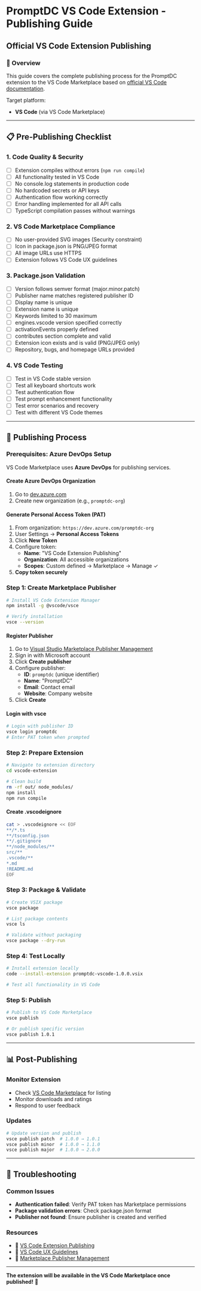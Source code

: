 # PromptDC VS Code Extension - Publishing Guide

## Official VS Code Extension Publishing

### 🎯 Overview

This guide covers the complete publishing process for the PromptDC extension to the VS Code Marketplace based on [official VS Code documentation](https://code.visualstudio.com/api/working-with-extensions/publishing-extension).

Target platform:
- **VS Code** (via VS Code Marketplace)

---

## 📋 Pre-Publishing Checklist

### **1. Code Quality & Security**
- [ ] Extension compiles without errors (`npm run compile`)
- [ ] All functionality tested in VS Code
- [ ] No console.log statements in production code
- [ ] No hardcoded secrets or API keys
- [ ] Authentication flow working correctly
- [ ] Error handling implemented for all API calls
- [ ] TypeScript compilation passes without warnings

### **2. VS Code Marketplace Compliance**
- [ ] No user-provided SVG images (Security constraint)
- [ ] Icon in package.json is PNG/JPEG format
- [ ] All image URLs use HTTPS
- [ ] Extension follows VS Code UX guidelines

### **3. Package.json Validation**
- [ ] Version follows semver format (major.minor.patch)
- [ ] Publisher name matches registered publisher ID
- [ ] Display name is unique
- [ ] Extension name is unique
- [ ] Keywords limited to 30 maximum
- [ ] engines.vscode version specified correctly
- [ ] activationEvents properly defined
- [ ] contributes section complete and valid
- [ ] Extension icon exists and is valid (PNG/JPEG only)
- [ ] Repository, bugs, and homepage URLs provided

### **4. VS Code Testing**
- [ ] Test in VS Code stable version
- [ ] Test all keyboard shortcuts work
- [ ] Test authentication flow
- [ ] Test prompt enhancement functionality
- [ ] Test error scenarios and recovery
- [ ] Test with different VS Code themes

---

## 🚀 Publishing Process

### **Prerequisites: Azure DevOps Setup**

VS Code Marketplace uses **Azure DevOps** for publishing services.

#### **Create Azure DevOps Organization**
1. Go to [dev.azure.com](https://dev.azure.com)
2. Create new organization (e.g., `promptdc-org`)

#### **Generate Personal Access Token (PAT)**
1. From organization: `https://dev.azure.com/promptdc-org`
2. User Settings → **Personal Access Tokens**
3. Click **New Token**
4. Configure token:
   - **Name**: "VS Code Extension Publishing"
   - **Organization**: All accessible organizations
   - **Scopes**: Custom defined → Marketplace → Manage ✓
5. **Copy token securely**

### **Step 1: Create Marketplace Publisher**

```bash
# Install VS Code Extension Manager
npm install -g @vscode/vsce

# Verify installation
vsce --version
```

#### **Register Publisher**
1. Go to [Visual Studio Marketplace Publisher Management](https://marketplace.visualstudio.com/manage/publishers/)
2. Sign in with Microsoft account
3. Click **Create publisher**
4. Configure publisher:
   - **ID**: `promptdc` (unique identifier)
   - **Name**: "PromptDC"
   - **Email**: Contact email
   - **Website**: Company website
5. Click **Create**

#### **Login with vsce**
```bash
# Login with publisher ID
vsce login promptdc
# Enter PAT token when prompted
```

### **Step 2: Prepare Extension**

```bash
# Navigate to extension directory
cd vscode-extension

# Clean build
rm -rf out/ node_modules/
npm install
npm run compile
```

#### **Create .vscodeignore**
```bash
cat > .vscodeignore << EOF
**/*.ts
**/tsconfig.json
**/.gitignore
**/node_modules/**
src/**
.vscode/**
*.md
!README.md
EOF
```

### **Step 3: Package & Validate**

```bash
# Create VSIX package
vsce package

# List package contents
vsce ls

# Validate without packaging
vsce package --dry-run
```

### **Step 4: Test Locally**

```bash
# Install extension locally
code --install-extension promptdc-vscode-1.0.0.vsix

# Test all functionality in VS Code
```

### **Step 5: Publish**

```bash
# Publish to VS Code Marketplace
vsce publish

# Or publish specific version
vsce publish 1.0.1
```

---

## 📊 Post-Publishing

### **Monitor Extension**
- Check [VS Code Marketplace](https://marketplace.visualstudio.com/) for listing
- Monitor downloads and ratings
- Respond to user feedback

### **Updates**
```bash
# Update version and publish
vsce publish patch  # 1.0.0 → 1.0.1
vsce publish minor  # 1.0.0 → 1.1.0  
vsce publish major  # 1.0.0 → 2.0.0
```

---

## 🔧 Troubleshooting

### **Common Issues**
- **Authentication failed**: Verify PAT token has Marketplace permissions
- **Package validation errors**: Check package.json format
- **Publisher not found**: Ensure publisher is created and verified

### **Resources**
- 📖 [VS Code Extension Publishing](https://code.visualstudio.com/api/working-with-extensions/publishing-extension)
- 🎨 [VS Code UX Guidelines](https://code.visualstudio.com/api/ux-guidelines/overview)
- 🏪 [Marketplace Publisher Management](https://marketplace.visualstudio.com/manage/publishers/)

---

**The extension will be available in the VS Code Marketplace once published!** 🎉 